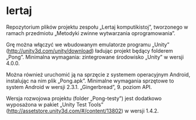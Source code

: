 ﻿# lertaj
Repozytorium plików projektu zespołu „Lertaj komputikistoj”, tworzonego w ramach przedmiotu „Metodyki zwinne wytwarzania oprogramowania”.

Grę można włączyć we wbudowanym emulatorze programu „Unity” (http://unity3d.com/unity/download) ładując projekt będący folderem „Pong”. Minimalna wymagania: zintegrowane środowisko „Unity” w wersji 4.0.0.

Można również uruchomić ją na sprzęcie z systemem operacyjnym Android, instalując na nim plik „Pong.apk”. Minimalne wymagania sprzętowe to system Android w wersji 2.3.1. „Gingerbread”, 9. poziom API.

Wersja rozwojowa projektu (folder „Pong-testy”) jest dodatkowo wyposażona w pakiet „Unity Test Tools” (http://assetstore.unity3d.com/#/content/13802) w wersji 1.4.2.